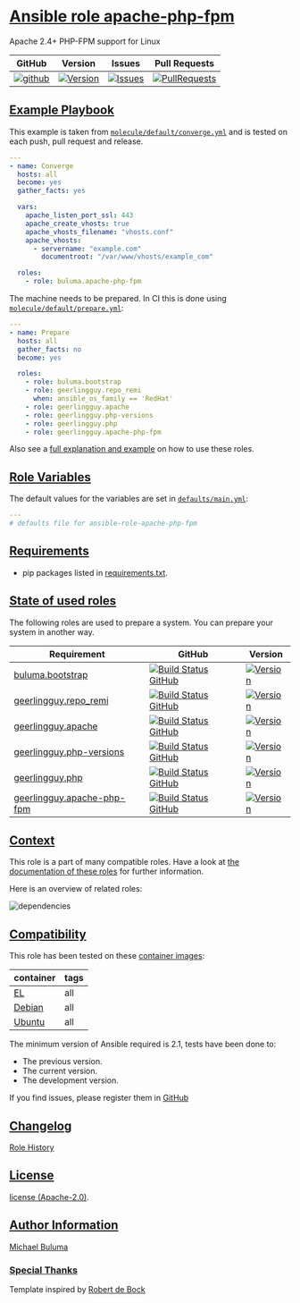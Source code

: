 # [Ansible role apache-php-fpm](#apache-php-fpm)

Apache 2.4+ PHP-FPM support for Linux

|GitHub|Version|Issues|Pull Requests|
|------|-------|------|-------------|
|[![github](https://github.com/buluma/ansible-role-apache-php-fpm/actions/workflows/molecule.yml/badge.svg)](https://github.com/buluma/ansible-role-apache-php-fpm/actions/workflows/molecule.yml)|[![Version](https://img.shields.io/github/release/buluma/ansible-role-apache-php-fpm.svg)](https://github.com/buluma/ansible-role-apache-php-fpm/releases/)|[![Issues](https://img.shields.io/github/issues/buluma/ansible-role-apache-php-fpm.svg)](https://github.com/buluma/ansible-role-apache-php-fpm/issues/)|[![PullRequests](https://img.shields.io/github/issues-pr-closed-raw/buluma/ansible-role-apache-php-fpm.svg)](https://github.com/buluma/ansible-role-apache-php-fpm/pulls/)|

## [Example Playbook](#example-playbook)

This example is taken from [`molecule/default/converge.yml`](https://github.com/buluma/ansible-role-apache-php-fpm/blob/master/molecule/default/converge.yml) and is tested on each push, pull request and release.

```yaml
---
- name: Converge
  hosts: all
  become: yes
  gather_facts: yes

  vars:
    apache_listen_port_ssl: 443
    apache_create_vhosts: true
    apache_vhosts_filename: "vhosts.conf"
    apache_vhosts:
      - servername: "example.com"
        documentroot: "/var/www/vhosts/example_com"

  roles:
    - role: buluma.apache-php-fpm
```

The machine needs to be prepared. In CI this is done using [`molecule/default/prepare.yml`](https://github.com/buluma/ansible-role-apache-php-fpm/blob/master/molecule/default/prepare.yml):

```yaml
---
- name: Prepare
  hosts: all
  gather_facts: no
  become: yes

  roles:
    - role: buluma.bootstrap
    - role: geerlingguy.repo_remi
      when: ansible_os_family == 'RedHat'
    - role: geerlingguy.apache
    - role: geerlingguy.php-versions
    - role: geerlingguy.php
    - role: geerlingguy.apache-php-fpm
```

Also see a [full explanation and example](https://buluma.github.io/how-to-use-these-roles.html) on how to use these roles.

## [Role Variables](#role-variables)

The default values for the variables are set in [`defaults/main.yml`](https://github.com/buluma/ansible-role-apache-php-fpm/blob/master/defaults/main.yml):

```yaml
---
# defaults file for ansible-role-apache-php-fpm
```

## [Requirements](#requirements)

- pip packages listed in [requirements.txt](https://github.com/buluma/ansible-role-apache-php-fpm/blob/master/requirements.txt).

## [State of used roles](#state-of-used-roles)

The following roles are used to prepare a system. You can prepare your system in another way.

| Requirement | GitHub | Version |
|-------------|--------|--------|
|[buluma.bootstrap](https://galaxy.ansible.com/buluma/bootstrap)|[![Build Status GitHub](https://github.com/buluma/ansible-role-bootstrap/workflows/Ansible%20Molecule/badge.svg)](https://github.com/buluma/ansible-role-bootstrap/actions)|[![Version](https://img.shields.io/github/release/buluma/ansible-role-bootstrap.svg)](https://github.com/shadowwalker/ansible-role-bootstrap)|
|[geerlingguy.repo_remi](https://galaxy.ansible.com/buluma/geerlingguy.repo_remi)|[![Build Status GitHub](https://github.com/buluma/geerlingguy.repo_remi/workflows/Ansible%20Molecule/badge.svg)](https://github.com/buluma/geerlingguy.repo_remi/actions)|[![Version](https://img.shields.io/github/release/buluma/geerlingguy.repo_remi.svg)](https://github.com/shadowwalker/geerlingguy.repo_remi)|
|[geerlingguy.apache](https://galaxy.ansible.com/buluma/geerlingguy.apache)|[![Build Status GitHub](https://github.com/buluma/geerlingguy.apache/workflows/Ansible%20Molecule/badge.svg)](https://github.com/buluma/geerlingguy.apache/actions)|[![Version](https://img.shields.io/github/release/buluma/geerlingguy.apache.svg)](https://github.com/shadowwalker/geerlingguy.apache)|
|[geerlingguy.php-versions](https://galaxy.ansible.com/buluma/geerlingguy.php-versions)|[![Build Status GitHub](https://github.com/buluma/geerlingguy.php-versions/workflows/Ansible%20Molecule/badge.svg)](https://github.com/buluma/geerlingguy.php-versions/actions)|[![Version](https://img.shields.io/github/release/buluma/geerlingguy.php-versions.svg)](https://github.com/shadowwalker/geerlingguy.php-versions)|
|[geerlingguy.php](https://galaxy.ansible.com/buluma/geerlingguy.php)|[![Build Status GitHub](https://github.com/buluma/geerlingguy.php/workflows/Ansible%20Molecule/badge.svg)](https://github.com/buluma/geerlingguy.php/actions)|[![Version](https://img.shields.io/github/release/buluma/geerlingguy.php.svg)](https://github.com/shadowwalker/geerlingguy.php)|
|[geerlingguy.apache-php-fpm](https://galaxy.ansible.com/buluma/geerlingguy.apache-php-fpm)|[![Build Status GitHub](https://github.com/buluma/geerlingguy.apache-php-fpm/workflows/Ansible%20Molecule/badge.svg)](https://github.com/buluma/geerlingguy.apache-php-fpm/actions)|[![Version](https://img.shields.io/github/release/buluma/geerlingguy.apache-php-fpm.svg)](https://github.com/shadowwalker/geerlingguy.apache-php-fpm)|

## [Context](#context)

This role is a part of many compatible roles. Have a look at [the documentation of these roles](https://buluma.github.io/) for further information.

Here is an overview of related roles:

![dependencies](https://raw.githubusercontent.com/buluma/ansible-role-apache-php-fpm/png/requirements.png "Dependencies")

## [Compatibility](#compatibility)

This role has been tested on these [container images](https://hub.docker.com/u/buluma):

|container|tags|
|---------|----|
|[EL](https://hub.docker.com/repository/docker/buluma/enterpriselinux/general)|all|
|[Debian](https://hub.docker.com/repository/docker/buluma/debian/general)|all|
|[Ubuntu](https://hub.docker.com/repository/docker/buluma/ubuntu/general)|all|

The minimum version of Ansible required is 2.1, tests have been done to:

- The previous version.
- The current version.
- The development version.

If you find issues, please register them in [GitHub](https://github.com/buluma/ansible-role-apache-php-fpm/issues)

## [Changelog](#changelog)

[Role History](https://github.com/buluma/ansible-role-apache-php-fpm/blob/master/CHANGELOG.md)

## [License](#license)

[license (Apache-2.0)](https://github.com/buluma/ansible-role-apache-php-fpm/blob/master/LICENSE).

## [Author Information](#author-information)

[Michael Buluma](https://buluma.github.io/)


### [Special Thanks](#special-thanks)

Template inspired by [Robert de Bock](https://github.com/robertdebock)
